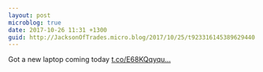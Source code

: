 ```yaml
---
layout: post
microblog: true
date: 2017-10-26 11:31 +1300
guid: http://JacksonOfTrades.micro.blog/2017/10/25/t923316145389629440.html
---
```

Got a new laptop coming today [t.co/E68KQqyqu...](https://t.co/E68KQqyquK)
